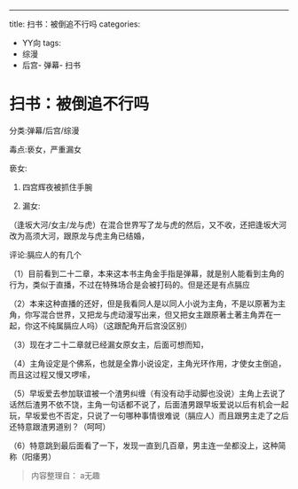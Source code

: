 ---
title: 扫书：被倒追不行吗
categories:
- YY向
tags:
- 综漫
- 后宫- 弹幕- 扫书
# 扫书：被倒追不行吗
分类:弹幕/后宫/综漫

毒点:亵女，严重漏女

亵女:

1.  四宫辉夜被抓住手腕

2.  漏女:

（逢坂大河/女主/龙与虎）在混合世界写了龙与虎的然后，又不收，还把逢坂大河改为高须大河，跟原龙与虎主角已结婚，

评论:膈应人的有几个

（1）目前看到二十二章，本来这本书主角金手指是弹幕，就是别人能看到主角的行为，类似于直播，不过在特殊场合是会被打码的。但是还是有点膈应

（2）本来这种直播的还好，但是我看同人是以同人小说为主角，不是以原著为主角，你写混合世界，又把龙与虎动漫写出来，但又把女主跟原著土著主角弄在一起，你这不纯属膈应人吗）（这跟配角开后宫没区别）

（3）现在才二十二章就已经漏女原女主，后面可想而知，

（4）主角设定是个佛系，也就是全靠小说设定，主角光环作用，才使女主倒追，而且这过程又慢又啰嗦，

（5）早坂爱去参加联谊被一个渣男纠缠（有没有动手动脚也没说）主角上去说了话然后渣男不依不饶，主角一句话都不说了，后面渣男跟早坂爱说以后有机会一起玩，早坂爱也不否定，只说了一句哪种事情很难说（膈应人）而且跟男主走了之后还特意跟渣男道别？（呵呵）

（6）特意跳到最后面看了一下，发现一直到几百章，男主连一垒都没上，这种简称（阳痿男）


> 内容整理自： a无趣